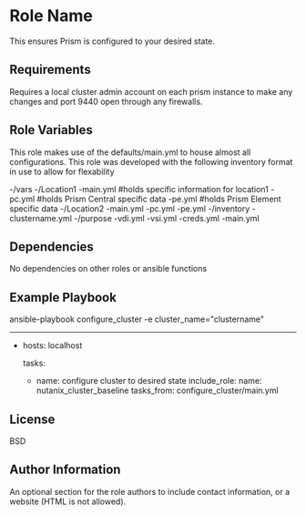 Role Name
=========

This ensures Prism is configured to your desired state.

Requirements
------------

Requires a local cluster admin account on each prism instance to make any changes and port 9440 open through any firewalls.

Role Variables
--------------

This role makes use of the defaults/main.yml to house almost all configurations.  This role was developed with the following inventory format in use to allow for flexability 

-/vars
	-/Location1
		-main.yml #holds specific information for location1
		-pc.yml #holds Prism Central specific data
		-pe.yml #holds Prism Element specific data
	-/Location2
		-main.yml
		-pc.yml
		-pe.yml
	-/inventory
		-clustername.yml
	-/purpose
		-vdi.yml
		-vsi.yml
	-creds.yml
	-main.yml


Dependencies
------------

No dependencies on other roles or ansible functions

Example Playbook
----------------

ansible-playbook configure_cluster -e cluster_name="clustername"

---
- hosts: localhost

  tasks:
  
    - name: configure cluster to desired state
      include_role:
        name: nutanix_cluster_baseline
        tasks_from: configure_cluster/main.yml

License
-------

BSD

Author Information
------------------

An optional section for the role authors to include contact information, or a website (HTML is not allowed).
